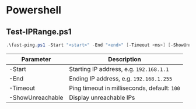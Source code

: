 # Powershell

## Test-IPRange.ps1

```powershell
.\fast-ping.ps1 -Start "<start>" -End "<end>" [-Timeout <ms>] [-ShowUnreachable]
```
| Parameter | Description |
| --------- | ----------- |
| -Start | Starting IP address, e.g. `192.168.1.1` |
| -End | Ending IP address, e.g. `192.168.1.255` |
| -Timeout | Ping timeout in milliseconds, default: `100` |
| -ShowUnreachable | Display unreachable IPs |
